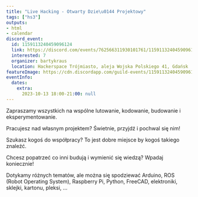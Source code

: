 ```yaml
---
title: "Live Hacking - Otwarty Dzie\u0144 Projektowy"
tags: ["hs3"]
outputs:
- html
- calendar
discord_event:
  id: 1159113240459096124
  link: https://discord.com/events/762566311930101761/1159113240459096124
  interested: 7
  organizer: bartykraus
  location: Hackerspace Trójmiasto, aleja Wojska Polskiego 41, Gdańsk
featureImage: https://cdn.discordapp.com/guild-events/1159113240459096124/3916a0743796a1d1f3f40596c4a88401.png?size=1024
eventInfo:
  dates:
    extra:
      2023-10-13 18:00-21:00: null
---
```

Zapraszamy wszystkich na wspólne lutowanie, kodowanie, budowanie i eksperymentowanie.

Pracujesz nad własnym projektem? Świetnie, przyjdź i pochwal się nim!

Szukasz kogoś do współpracy? To jest dobre miejsce by kogoś takiego znaleźć.

Chcesz popatrzeć co inni budują i wymienić się wiedzą? Wpadaj koniecznie!

Dotykamy różnych tematów, ale można się spodziewać Arduino, ROS (Robot Operating System), Raspberry Pi, Python, FreeCAD, elektroniki, sklejki, kartonu, pleksi, ...
